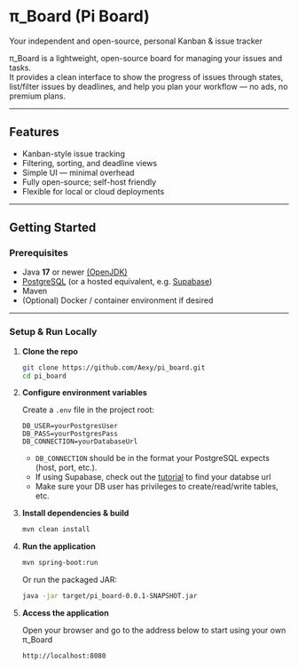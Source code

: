 # π_Board (Pi Board)
Your independent and open-source, personal Kanban & issue tracker

π_Board is a lightweight, open-source board for managing your issues and tasks.  
It provides a clean interface to show the progress of issues through states, list/filter issues by deadlines, and help you plan your workflow — no ads, no premium plans.  

---

## Features

- Kanban-style issue tracking
- Filtering, sorting, and deadline views  
- Simple UI — minimal overhead  
- Fully open-source; self-host friendly  
- Flexible for local or cloud deployments  

---

## Getting Started

### Prerequisites

- Java **17** or newer [(OpenJDK)](https://openjdk.org/projects/jdk)
-  [PostgreSQL](https://www.postgresql.org/download) (or a hosted equivalent, e.g. [Supabase](https://supabase.com))  
- Maven  
- (Optional) Docker / container environment if desired  

---

### Setup & Run Locally

1. **Clone the repo**

   ```bash
   git clone https://github.com/Aexy/pi_board.git
   cd pi_board
   ```

2. **Configure environment variables**

   Create a `.env` file in the project root:

   ```dotenv
   DB_USER=yourPostgresUser
   DB_PASS=yourPostgresPass
   DB_CONNECTION=yourDatabaseUrl
   ```

   - `DB_CONNECTION` should be in the format your PostgreSQL expects (host, port, etc.).  
   - If using Supabase, check out the [tutorial](https://medium.com/@khan.abdulwasey99/step-by-step-process-on-how-to-connect-a-spring-boot-application-to-supabase-f1791e1d2402) to find your databse url 
   - Make sure your DB user has privileges to create/read/write tables, etc.

3. **Install dependencies & build**

   ```bash
   mvn clean install
   ```

4. **Run the application**

   ```bash
   mvn spring-boot:run
   ```

   Or run the packaged JAR:

   ```bash
   java -jar target/pi_board-0.0.1-SNAPSHOT.jar
   ```

5. **Access the application**

   Open your browser and go to the address below to start using your own π_Board

   ```bash
   http://localhost:8080
   ```
